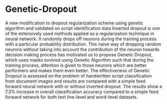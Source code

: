 # Genetic-Dropout
A new  modification to dropout regularization scheme using genetic algorithm and validated on script identification data
 Inverted dropout is one of the extensively used methods applied as a regularization technique in neural network. It randomly drops off neurons during the training process with a particular probability distribution. This naive way of dropping random neurons without taking into account the contribution of the neuron towards decision making process has motivated us to propose Genetic Dropout, which uses masks evolved using Genetic Algorithm such that during the training process, attention is given to those neurons which are better performers and makes them even better. The effectiveness of Genetic Dropout is assessed on the problem of handwritten script classification from document images and results are compared with a simple feed forward neural network with or without inverted dropout. The results show a 7.3% increase in overall classification accuracy compared to a simple feed forward network for both text line-level and word-level datasets. 
 
